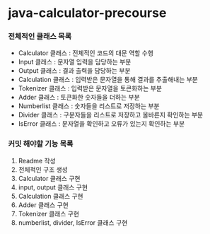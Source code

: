 # java-calculator-precourse

### 전체적인 클래스 목록
- Calculator 클래스 : 전체적인 코드의 대문 역할 수행
- Input 클래스 : 문자열 입력을 담당하는 부분
- Output 클래스 : 결과 출력을 담당하는 부분
- Calculation 클래스 : 입력받은 문자열을 통해 결과를 추출해내는 부분
- Tokenizer 클래스 : 입력받은 문자열을 토큰화하는 부분
- Adder 클래스 : 토큰화한 숫자들을 더하는 부분
- Numberlist 클래스 : 숫자들을 리스트로 저장하는 부분
- Divider 클래스 : 구분자들을 리스트로 저장하고 올바른지 확인하는 부분
- IsError 클래스 : 문자열을 확인하고 오류가 있는지 확인하는 부분

### 커밋 해야할 기능 목록
1. Readme 작성
2. 전체적인 구조 생성
3. Calculator 클래스 구현
4. input, output 클래스 구현
5. Calculation 클래스 구현
6. Adder 클래스 구현
7. Tokenizer 클래스 구현
8. numberlist, divider, IsError 클래스 구현

